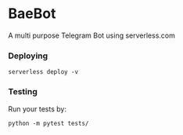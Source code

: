 # BaeBot
A multi purpose Telegram Bot using serverless.com

### Deploying
```serverless deploy -v```

### Testing

Run your tests by:

```python -m pytest tests/```



